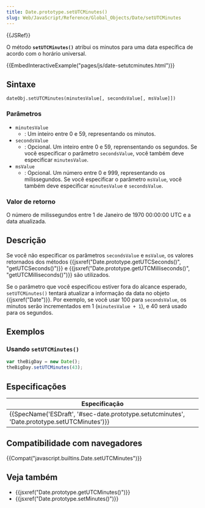```yaml
---
title: Date.prototype.setUTCMinutes()
slug: Web/JavaScript/Reference/Global_Objects/Date/setUTCMinutes
---
```

{{JSRef}}

O método **`setUTCMinutes()`** atribui os minutos para uma data específica de acordo com o horário universal.

{{EmbedInteractiveExample("pages/js/date-setutcminutes.html")}}

## Sintaxe

```
dateObj.setUTCMinutes(minutesValue[, secondsValue[, msValue]])
```

### Parâmetros

- `minutesValue`
  - : Um inteiro entre 0 e 59, representando os minutos.
- `secondsValue`
  - : Opcional. Um inteiro entre 0 e 59, reprensentando os segundos. Se vocẽ especificar o parâmetro `secondsValue`, você também deve especificar `minutesValue`.
- `msValue`
  - : Opcional. Um número entre 0 e 999, representando os milissegundos. Se você especificar o parâmetro `msValue`, você também deve especificar `minutesValue` e `secondsValue`.

### Valor de retorno

O número de milissegundos entre 1 de Janeiro de 1970 00:00:00 UTC e a data atualizada.

## Descrição

Se vocẽ não especificar os parâmetros `secondsValue` e `msValue`, os valores retornados dos métodos {{jsxref("Date.prototype.getUTCSeconds()", "getUTCSeconds()")}} e {{jsxref("Date.prototype.getUTCMilliseconds()", "getUTCMilliseconds()")}} são utilizados.

Se o parâmetro que você especificou estiver fora do alcance esperado, `setUTCMinutes()` tentará atualizar a informação da data no objeto {{jsxref("Date")}}. Por exemplo, se você usar 100 para `secondsValue`, os minutos serão incrementados em 1 (`minutesValue + 1`), e 40 será usado para os segundos.

## Exemplos

### Usando `setUTCMinutes()`

```js
var theBigDay = new Date();
theBigDay.setUTCMinutes(43);
```

## Especificações

| Especificação                                                                                                                |
| ---------------------------------------------------------------------------------------------------------------------------- |
| {{SpecName('ESDraft', '#sec-date.prototype.setutcminutes', 'Date.prototype.setUTCMinutes')}} |

## Compatibilidade com navegadores

{{Compat("javascript.builtins.Date.setUTCMinutes")}}

## Veja também

- {{jsxref("Date.prototype.getUTCMinutes()")}}
- {{jsxref("Date.prototype.setMinutes()")}}
